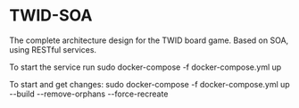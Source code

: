 # TWID-SOA
The complete architecture design for the TWID board game. Based on SOA, using RESTful services.

To start the service run
sudo docker-compose -f docker-compose.yml up

To start and get changes:
sudo docker-compose -f docker-compose.yml up --build --remove-orphans --force-recreate

